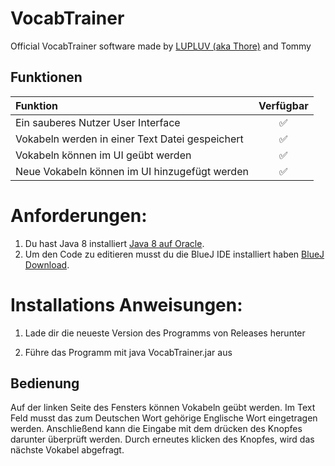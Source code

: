 # VocabTrainer
Official VocabTrainer software made by [LUPLUV (aka Thore)](https://github.com/LUPLUV) and Tommy


## Funktionen

| Funktion                                                                    |      Verfügbar      |
|:----------------------------------------------------------------------------|:-------------------:|
| Ein sauberes Nutzer User Interface                                          | :white_check_mark:  |
| Vokabeln werden in einer Text Datei gespeichert                             | :white_check_mark:  |
| Vokabeln können im UI geübt werden                                          | :white_check_mark:  |
| Neue Vokabeln können im UI hinzugefügt werden                               | :white_check_mark:  |


Anforderungen:
=================
1) Du hast Java 8 installiert [Java 8 auf Oracle](https://www.oracle.com/de/java/technologies/javase/javase8-archive-downloads.html).
2) Um den Code zu editieren musst du die BlueJ IDE installiert haben [BlueJ Download](https://www.bluej.org/index.html).
 
  
Installations Anweisungen:
=====================
1) Lade dir die neueste Version des Programms von Releases herunter

2) Führe das Programm mit java VocabTrainer.jar aus


## Bedienung

Auf der linken Seite des Fensters können Vokabeln geübt werden. Im Text Feld musst das zum Deutschen Wort gehörige Englische Wort eingetragen werden. Anschließend kann die Eingabe mit dem drücken des Knopfes darunter überprüft werden. Durch erneutes klicken des Knopfes, wird das nächste Vokabel abgefragt.

